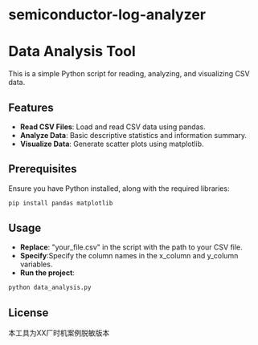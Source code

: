 # semiconductor-log-analyzer
# Data Analysis Tool

This is a simple Python script for reading, analyzing, and visualizing CSV data.

## Features
- **Read CSV Files**: Load and read CSV data using pandas.
- **Analyze Data**: Basic descriptive statistics and information summary.
- **Visualize Data**: Generate scatter plots using matplotlib.

## Prerequisites
Ensure you have Python installed, along with the required libraries:
```bash
pip install pandas matplotlib
```
## Usage
- **Replace**: "your_file.csv" in the script with the path to your CSV file.
- **Specify**:Specify the column names in the x_column and y_column variables.
- **Run the project**:
```bash
python data_analysis.py
```
## License
本工具为XX厂时机案例脱敏版本
